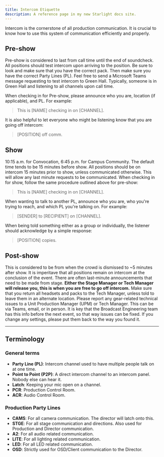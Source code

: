 ```yaml
---
title: Intercom Etiquette
description: A reference page in my new Starlight docs site.
---
```

Intercom is the cornerstone of all production communication. It is crucial to know how to use this system of communication efficiently and properly.

## Pre-show
Pre-show is considered to last from call time until the end of soundcheck.
All positions should test intercom upon arriving to the position. Be sure to look and make sure that you have the correct pack. Then make
sure you have the correct Party Lines (PL). Feel free to send a Microsoft Teams message requesting to test intercom to Green Hall. Typically, someone is in Green Hall and listening to all channels upon call time.

When checking in for Pre-show, please announce who you are, location (if applicable), and PL. For example:
> This is [NAME] checking in on [CHANNEL].

It is also helpful to let everyone who might be listening know that you are going off intercom:
> [POSITION] off comm.

## Show
10:15 a.m. for Convocation, 6:45 p.m. for Campus Community. The default time tends to be 15 minutes before show.
All positions should be on intercom 15 minutes prior to show, unless communicated otherwise. This will allow any last minute requests to be communicated. When checking in for show, follow the same procedure outlined above for pre-show:

> This is [NAME] checking in on [CHANNEL].

When wanting to talk to another PL, announce who you are, who you're trying to reach, and which PL you're talking on.  For example:
> [SENDER] to [RECIPIENT] on [CHANNEL].

When being told something either as a group or individually, the listener should acknowledge by a simple response:

> [POSITION] copies.

## Post-show
This is considered to be from when the crowd is dismissed to ~5 minutes after show.
It is imperitave that all positions remain on intercom at the conclusion of the event. There are often last-minute announcements that need to be made from stage. **Either the Stage Manager or Tech Manager will release you, this is when you are free to go off intercom.** Make sure that you return all headsets and packs to the Tech Manager, unless told to leave them in an alternate location. Please report any gear-related technical issues to a Unit Production Manager (UPM) or Tech Manager. This can be via Teams, email, or in person. It is key that the Broadcast Engineering team has this info before the next event, so that way issues can be fixed. If you change any settings, please put them back to the way you found it.

---

## Terminology
### General terms
- **Party Line (PL)**: Intercom channel used to have multiple people talk on at one time.
- **Point to Point (P2P)**: A direct intercom channel to an intercom panel. Nobody else can hear it.
- **Latch**: Keeping your mic open on a channel.
- **PCR**: Production Control Room.
- **ACR**: Audio Control Room.

### Production Party Lines
- **CAMS**: For all camera communication. The director will latch onto this.
- **STGE**: For all stage communication and directions. Also used for Production and Director communication.
- **A2**: For all audio related communication.
- **LITE**: For all lighting related communication.
- **LED**: For all LED related communication.
- **OSD**: Strictly used for OSD/Client communication to the Director.